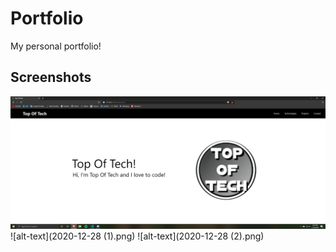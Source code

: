 # Portfolio
My personal portfolio!

## Screenshots
![alt-text](2020-12-28.png)
![alt-text](2020-12-28 (1).png)
![alt-text](2020-12-28 (2).png)

